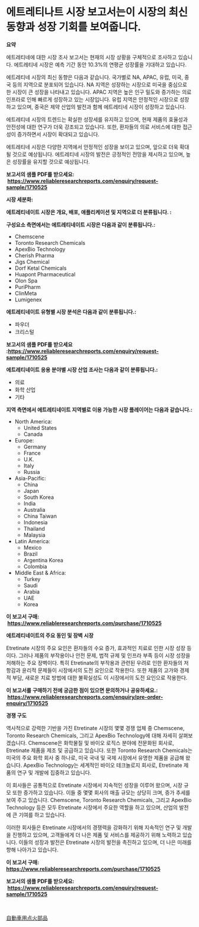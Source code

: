 <p><h1>에트레티나트 시장 보고서는이 시장의 최신 동향과 성장 기회를 보여줍니다.</h1></p><p><strong>요약</strong></p>
<p><p>에트레티네에 대한 시장 조사 보고서는 현재의 시장 상황을 구체적으로 조사하고 있습니다. 에트레티네 시장은 예측 기간 동안 10.3%의 연평균 성장률을 기대하고 있습니다.</p><p>에트레티네 시장의 최신 동향은 다음과 같습니다. 국가별로 NA, APAC, 유럽, 미국, 중국 등의 지역으로 분포되어 있습니다. NA 지역은 성장하는 시장으로 미국을 중심으로 한 시장이 큰 성장을 나타내고 있습니다. APAC 지역은 높은 인구 밀도와 증가하는 의료 인프라로 인해 빠르게 성장하고 있는 시장입니다. 유럽 지역은 안정적인 시장으로 성장하고 있으며, 중국은 제약 산업의 발전과 함께 에트레티네 시장이 성장하고 있습니다.</p><p>에트레티네 시장의 트렌드는 확실한 성장세를 유지하고 있으며, 현재 제품의 효율성과 안전성에 대한 연구가 더욱 강조되고 있습니다. 또한, 환자들의 의료 서비스에 대한 접근성이 증가하면서 시장이 확대되고 있습니다.</p><p>에트레티네 시장은 다양한 지역에서 안정적인 성장을 보이고 있으며, 앞으로 더욱 확대될 것으로 예상됩니다. 에트레티네 시장의 발전은 긍정적인 전망을 제시하고 있으며, 높은 성장률을 유지할 것으로 예상됩니다.</p></p>
<p><strong>보고서의 샘플 PDF를 받으세요: &nbsp;<a href="https://www.reliableresearchreports.com/enquiry/request-sample/1710525">https://www.reliableresearchreports.com/enquiry/request-sample/1710525</a></strong></p>
<p><strong>시장 세분화:</strong></p>
<p><strong> 에트레티네이트 시장은 개요, 배포, 애플리케이션 및 지역으로 더 분류됩니다. :</strong></p>
<p><strong>구성요소 측면에서는 에트레티네이트 시장은 다음과 같이 분류됩니다.:</strong></p>
<p><ul><li>Chemscene</li><li>Toronto Research Chemicals</li><li>ApexBio Technology</li><li>Cherish Pharma</li><li>Jigs Chemical</li><li>Dorf Ketal Chemicals</li><li>Huapont Pharmaceutical</li><li>Olon Spa</li><li>PuriPharm</li><li>ClinMeta</li><li>Lumigenex</li></ul></p>
<p><strong> 에트레티네이트 유형별 시장 분석은 다음과 같이 분류됩니다.:</strong></p>
<p><ul><li>파우더</li><li>크리스털</li></ul></p>
<p><strong>보고서의 샘플 PDF를 받으세요 :<a href="https://www.reliableresearchreports.com/enquiry/request-sample/1710525">https://www.reliableresearchreports.com/enquiry/request-sample/1710525</a></strong></p>
<p><strong> 에트레티네이트 응용 분야별 시장 산업 조사는 다음과 같이 분류됩니다.:</strong></p>
<p><ul><li>의료</li><li>화학 산업</li><li>기타</li></ul></p>
<p><strong>지역 측면에서 에트레티네이트 지역별로 이용 가능한 시장 플레이어는 다음과 같습니다.:</strong></p>
<p><ul>
    <li>
        North America:
        <ul>
            <li>United States</li>
            <li>Canada</li>
        </ul>
    </li>
    <li>
        Europe:
        <ul>
            <li>Germany</li>
            <li>France</li>
            <li>U.K.</li>
            <li>Italy</li>
            <li>Russia</li>
        </ul>
    </li>
    <li>
        Asia-Pacific:
        <ul>
            <li>China</li>
            <li>Japan</li>
            <li>South Korea</li>
            <li>India</li>
            <li>Australia</li>
            <li>China Taiwan</li>
            <li>Indonesia</li>
            <li>Thailand</li>
            <li>Malaysia</li>
        </ul>
    </li>
    <li>
        Latin America:
        <ul>
            <li>Mexico</li>
            <li>Brazil</li>
            <li>Argentina Korea</li>
            <li>Colombia</li>
        </ul>
    </li>
    <li>
        Middle East & Africa:
        <ul>
            <li>Turkey</li>
            <li>Saudi</li>
            <li>Arabia</li>
            <li>UAE</li>
            <li>Korea</li>
        </ul>
    </li>
    </ul></p>
<p><strong>이 보고서 구매: &nbsp;<a href="https://www.reliableresearchreports.com/purchase/1710525">https://www.reliableresearchreports.com/purchase/1710525</a></strong></p>
<p><strong>에트레티네이트의 주요 동인 및 장벽 시장</strong></p>
<p><p>Etretinate 시장의 주요 요인은 환자들의 수요 증가, 효과적인 치료로 인한 시장 성장 등이다. 그러나 제품의 부작용이나 안전 문제, 법적 규제 및 인프라 부족 등이 시장 성장을 저해하는 주요 장벽이다. 특히 Etretinate의 부작용과 관련된 우려로 인한 환자들의 저항감과 윤리적 문제들이 시장에서의 도전 요인으로 작용한다. 또한 제품의 고가와 경제적 부담, 새로운 치료 방법에 대한 불확실성도 이 시장에서의 도전 요인으로 작용한다.</p></p>
<p><strong>이 보고서를 구매하기 전에 궁금한 점이 있으면 문의하거나 공유하세요.: &nbsp;<a href="https://www.reliableresearchreports.com/enquiry/pre-order-enquiry/1710525">https://www.reliableresearchreports.com/enquiry/pre-order-enquiry/1710525</a></strong></p>
<p><strong>경쟁 구도</strong></p>
<p><p>역사적으로 강력한 기반을 가진 Etretinate 시장의 몇몇 경쟁 업체 중 Chemscene, Toronto Research Chemicals, 그리고 ApexBio Technology에 대해 자세히 살펴보겠습니다. Chemscene은 화학물질 및 바이오 로직스 분야에 전문화된 회사로, Etretinate 제품을 제조 및 공급하고 있습니다. 또한 Toronto Research Chemicals는 미국의 주요 화학 회사 중 하나로, 미국 국내 및 국제 시장에서 유명한 제품을 공급해 왔습니다. ApexBio Technology는 세계적인 바이오 테크놀로지 회사로, Etretinate 제품의 연구 및 개발에 집중하고 있습니다.</p><p>이 회사들은 공통적으로 Etretinate 시장에서 지속적인 성장을 이루어 왔으며, 시장 규모 또한 증가하고 있습니다. 이들 중 몇몇 회사의 매출 규모는 상당히 크며, 증가 추세를 보여 주고 있습니다. Chemscene, Toronto Research Chemicals, 그리고 ApexBio Technology 등은 모두 Etretinate 시장에서 주요한 역할을 하고 있으며, 산업의 발전에 큰 기여를 하고 있습니다.</p><p>이러한 회사들은 Etretinate 시장에서의 경쟁력을 강화하기 위해 지속적인 연구 및 개발을 진행하고 있으며, 고객들에게 더 나은 제품 및 서비스를 제공하기 위해 노력하고 있습니다. 이들의 성장과 발전은 Etretinate 시장의 발전을 촉진하고 있으며, 더 나은 미래를 향해 나아가고 있습니다.</p></p>
<p><strong>이 보고서 구매: &nbsp; <a href="https://www.reliableresearchreports.com/purchase/1710525">https://www.reliableresearchreports.com/purchase/1710525</a></strong></p>
<p><strong>보고서의 샘플 PDF를 받으세요: &nbsp;<a href="https://www.reliableresearchreports.com/enquiry/request-sample/1710525">https://www.reliableresearchreports.com/enquiry/request-sample/1710525</a></strong><strong></strong></p>
<p>&nbsp;</p>
<p><p><a href="https://github.com/EstaSprer20231/Market-Research-Report-List-1/blob/main/81257818021.md">自動車用点火部品</a></p></p>